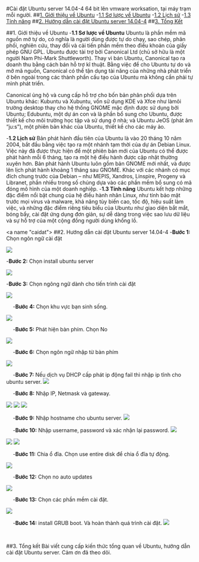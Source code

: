 #Cài đặt Ubuntu server 14.04-4 64 bit lên vmware worksation, tại máy trạm mỗi người.
##[1. Giới thiệu về Ubuntu](#gioithieu)
-[1.1 Sơ lược về Ubuntu](#khainiem)
-[1.2 Lịch sử](#lichsu)
-[1.3 Tính năng](#tinhnang)
##[2. Hướng dẫn cài đặt Ubuntu server 14.04-4](#caidat)
##[3. Tổng Kết](#tongket)


<a name="gioithieu"></a>
##1. Giới thiệu về Ubuntu
<a name="khainiem"></a>
-**1.1 Sơ lược về Ubuntu**
Ubuntu là phần mềm mã nguồn mở tự do, có nghĩa là người dùng được tự do chạy, sao chép, phân phối, nghiên cứu, thay đổi và cải tiến phần mềm theo điều khoản của giấy phép GNU GPL. Ubuntu được tài trợ bởi Canonical Ltd (chủ sở hữu là một người Nam Phi-Mark Shuttleworth). Thay vì bán Ubuntu, Canonical tạo ra doanh thu bằng cách bán hỗ trợ kĩ thuật. Bằng việc để cho Ubuntu tự do và mở mã nguồn, Canonical có thể tận dụng tài năng của những nhà phát triển ở bên ngoài trong các thành phần cấu tạo của Ubuntu mà không cần phải tự mình phát triển.

Canonical ủng hộ và cung cấp hỗ trợ cho bốn bản phân phối dựa trên Ubuntu khác: Kubuntu và Xubuntu, vốn sử dụng KDE và Xfce như làmôi trường desktop thay cho hệ thống GNOME mặc định được sử dụng bởi Ubuntu; Edubuntu, một dự án con và là phần bổ sung cho Ubuntu, được thiết kế cho môi trường học tập và sử dụng ở nhà; và Ubuntu JeOS (phát âm “ju:s”), một phiên bản khác của Ubuntu, thiết kế cho các máy ảo.

<a name="lichsu"></a>
-**1.2 Lịch sử** 
Bản phát hành đầu tiên của Ubuntu là vào 20 tháng 10 năm 2004, bắt đầu bằng việc tạo ra một nhánh tạm thời của dự án Debian Linux. Việc này đã được thực hiện để một phiên bản mới của Ubuntu có thể được phát hành mỗi 6 tháng, tạo ra một hệ điều hành được cập nhật thường xuyên hơn. Bản phát hành Ubuntu luôn gồm bản GNOME mới nhất, và được lên lịch phát hành khoảng 1 tháng sau GNOME. Khác với các nhánh có mục đích chung trước của Debian – như MEPIS, Xandros, Linspire, Progeny và Libranet, phần nhiều trong số chúng dựa vào các phần mềm bổ sung có mã đóng mô hình của một doanh nghiệp. 
<a name="tinhnang"></a>
-**1.3 Tính năng**
Ubuntu kết hợp những đặc điểm nổi bật chung của hệ điều hành nhân Linux, như tính bảo mật trước mọi virus và malware, khả năng tùy biến cao, tốc độ, hiệu suất làm việc, và những đặc điểm riêng tiêu biểu của Ubuntu như giao diện bắt mắt, bóng bẩy, cài đặt ứng dụng đơn giản, sự dễ dàng trong việc sao lưu dữ liệu và sự hỗ trợ của một cộng đồng người dùng khổng lồ.

<a name "caidat"></a>
##2. Hướng dẫn cài đặt Ubuntu server 14.04-4
-**Bước 1:** Chọn ngôn ngữ cài đặt

<img src="http://i.imgur.com/bZSFvca.png">

-**Bước 2:** Chọn install ubuntu server

<img src="http://i.imgur.com/yh2fVhB.png">

-**Bước 3:** Chọn ngông ngữ dành cho tiến trình cài đặt

<img src="http://i.imgur.com/pns1l5T.png">

 
-**Bước 4:** Chọn khu vực bạn sinh sống. 

<img src="http://i.imgur.com/VHHIOLo.png">

 
-**Bước 5:** Phát hiện bàn phím. Chọn No

<img src="http://i.imgur.com/Bc85iL2.png">

 
-**Bước 6:** Chọn ngôn ngữ nhập từ bàn phím

<img src="http://i.imgur.com/2NbdKyK.png">

 
-**Bước 7:** Nếu  dịch vụ DHCP cấp phát ip động fail thì nhập ip tĩnh cho ubuntu server.
<img src="http://i.imgur.com/9H7X9ub.png">

 
-**Bước 8:** Nhập IP, Netmask và gateway. 

<img src="http://i.imgur.com/BzW2R4c.png">

<img src="http://i.imgur.com/lY4rJTc.png">

<img src="http://i.imgur.com/0BA5aP8.png">



 
-**Bước 9:** Nhập hostname cho ubuntu server.
<img src="http://i.imgur.com/bfxvBC2.png">

 
-**Bước 10:** Nhập username, password và xác nhận lại password.
<img src="http://i.imgur.com/yA0xMG7.png">

<img src="http://i.imgur.com/skOZzLJ.png">

<img src="http://i.imgur.com/Xd2LBX3.png">

 
-**Bước 11:** Chia ổ đĩa. Chọn use entire disk để chia ổ đĩa tự động. 

<img src="http://i.imgur.com/rdBz37M.png">

 
-**Bước 12:** Chọn no auto updates

<img src="http://i.imgur.com/w8cfnyU.png">

 
-**Bước 13:**  Chọn các phần mềm cài đặt.

<img src="http://i.imgur.com/lPQWq5g.png">

 
-**Bước 14:** install GRUB boot. Và hoàn thành quá trình cài đặt.
<img src="http://i.imgur.com/TPGWxP9.png">

 




<a name="tongket"></a>
##3. Tổng kết
Bài viết cung cấp kiến thức tổng quan về Ubuntu, hướng dẫn cài đặt Ubuntu server.
Cảm ơn đã theo dõi.



